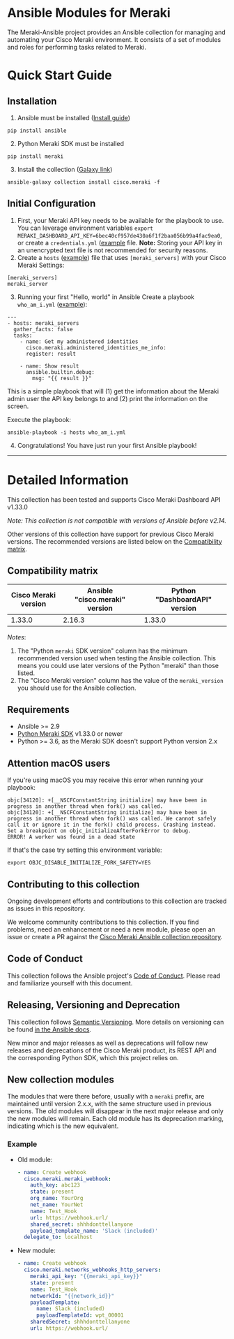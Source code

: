 # Ansible Modules for Meraki

The Meraki-Ansible project provides an Ansible collection for managing and automating your Cisco Meraki environment. It consists of a set of modules and roles for performing tasks related to Meraki.

# Quick Start Guide

## Installation
1. Ansible must be installed ([Install guide](https://docs.ansible.com/ansible/latest/installation_guide/intro_installation.html))
```
pip install ansible
```

2. Python Meraki SDK must be installed
```
pip install meraki
```

3. Install the collection ([Galaxy link](https://galaxy.ansible.com/cisco/meraki))
```
ansible-galaxy collection install cisco.meraki -f
```
## Initial Configuration

1. First, your Meraki API key needs to be available for the playbook to use. You can leverage environment variables `export MERAKI_DASHBOARD_API_KEY=6bec40cf957de430a6f1f2baa056b99a4fac9ea0`, or create a `credentials.yml` ([example](https://github.com/meraki/dashboard-api-ansible/blob/main/playbooks/credentials.yml) file.
**Note:** Storing your API key in an unencrypted text file is not recommended for security reasons.
2. Create a `hosts` ([example](https://github.com/meraki/dashboard-api-ansible/blob/main/playbooks/hosts)) file that uses `[meraki_servers]` with your Cisco Meraki Settings:
```
[meraki_servers]
meraki_server
```
3. Running your first "Hello, world" in Ansible
Create a playbook `who_am_i.yml` ([example](https://github.com/meraki/dashboard-api-ansible/blob/main/playbooks/who_am_i.yml)):
```
---
- hosts: meraki_servers
  gather_facts: false
  tasks:
    - name: Get my administered identities
      cisco.meraki.administered_identities_me_info:
      register: result

    - name: Show result
      ansible.builtin.debug:
        msg: "{{ result }}"
```
This is a simple playbook that will (1) get the information about the Meraki admin user the API key belongs to and (2) print the information on the screen.

Execute the playbook:
```
ansible-playbook -i hosts who_am_i.yml
```
4. Congratulations! You have just run your first Ansible playbook!

- - -
# Detailed Information

This collection has been tested and supports Cisco Meraki Dashboard API v1.33.0

*Note: This collection is not compatible with versions of Ansible before v2.14.*

Other versions of this collection have support for previous Cisco Meraki versions. The recommended versions are listed below on the [Compatibility matrix](https://github.com/meraki/dashboard-api-ansible#compatibility-matrix).

## Compatibility matrix

| Cisco Meraki version | Ansible "cisco.meraki" version | Python "DashboardAPI" version |
|--------------------------|------------------------------|-------------------------------|
| 1.33.0                    | 2.16.3                      |1.33.0                         |

*Notes*:

1. The "Python `meraki` SDK version" column has the minimum recommended version used when testing the Ansible collection. This means you could use later versions of the Python "meraki" than those listed.
2. The "Cisco Meraki version" column has the value of the `meraki_version` you should use for the Ansible collection.

## Requirements
- Ansible >= 2.9
- [Python Meraki SDK](https://github.com/meraki/dashboard-api-python) v1.33.0 or newer
- Python >= 3.6, as the Meraki SDK doesn't support Python version 2.x

## Attention macOS users

If you're using macOS you may receive this error when running your playbook:

```
objc[34120]: +[__NSCFConstantString initialize] may have been in progress in another thread when fork() was called.
objc[34120]: +[__NSCFConstantString initialize] may have been in progress in another thread when fork() was called. We cannot safely call it or ignore it in the fork() child process. Crashing instead. Set a breakpoint on objc_initializeAfterForkError to debug.
ERROR! A worker was found in a dead state
```

If that's the case try setting this environment variable:
```
export OBJC_DISABLE_INITIALIZE_FORK_SAFETY=YES
```

## Contributing to this collection

Ongoing development efforts and contributions to this collection are tracked as issues in this repository.

We welcome community contributions to this collection. If you find problems, need an enhancement or need a new module, please open an issue or create a PR against the [Cisco Meraki Ansible collection repository](https://github.com/meraki/dashboard-api-ansible/issues).

## Code of Conduct
This collection follows the Ansible project's
[Code of Conduct](https://docs.ansible.com/ansible/devel/community/code_of_conduct.html).
Please read and familiarize yourself with this document.

## Releasing, Versioning and Deprecation

This collection follows [Semantic Versioning](https://semver.org/). More details on versioning can be found [in the Ansible docs](https://docs.ansible.com/ansible/latest/dev_guide/developing_collections.html#collection-versions).

New minor and major releases as well as deprecations will follow new releases and deprecations of the Cisco Meraki product, its REST API and the corresponding Python SDK, which this project relies on. 


## New collection modules

The modules that were there before, usually with a `meraki` prefix, are maintained until version 2.x.x, with the same structure used in previous versions. The old modules will disappear in the next major release and only the new modules will remain. Each old module has its deprecation marking, indicating which is the new equivalent.

### Example
- Old module:
  ```yml
  - name: Create webhook
    cisco.meraki.meraki_webhook:
      auth_key: abc123
      state: present
      org_name: YourOrg
      net_name: YourNet
      name: Test_Hook
      url: https://webhook.url/
      shared_secret: shhhdonttellanyone
      payload_template_name: 'Slack (included)'
    delegate_to: localhost
  ```
- New module:
  ```yml
  - name: Create webhook
    cisco.meraki.networks_webhooks_http_servers:
      meraki_api_key: "{{meraki_api_key}}"
      state: present
      name: Test_Hook
      networkId: "{{network_id}}"
      payloadTemplate:
        name: Slack (included)
        payloadTemplateId: wpt_00001
      sharedSecret: shhhdonttellanyone
      url: https://webhook.url/
  ```
